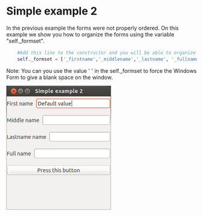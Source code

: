 # Simple example 2

In the previous example the forms were not properly ordered. 
On this example we show you how to organize the forms using the variable "self._formset".
		
```python
	#Add this line to the constructor and you will be able to organize the forms.
	self._formset = ['_firstname','_middlename','_lastname', '_fullname', '_button', ' ']
```

Note: You can you use the value ' ' in the self._formset to force the Windows Form to give a blank space on the window.

![Simple example 2](screenshot.png?raw=true "Screen")